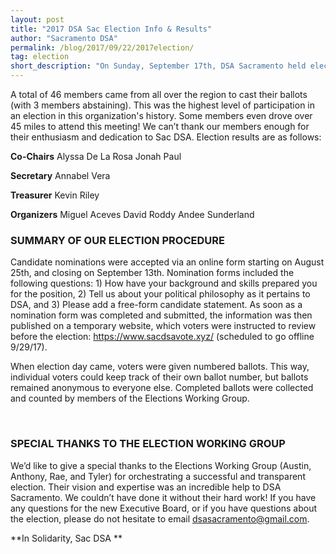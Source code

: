 ```yaml
---
layout: post 
title: "2017 DSA Sac Election Info & Results"
author: "Sacramento DSA"
permalink: /blog/2017/09/22/2017election/
tag: election 
short_description: "On Sunday, September 17th, DSA Sacramento held elections for it’s 2017-2018 Executive Board."
---
```


A total of 46 members came from all over the region to cast their ballots (with 3 members abstaining). 
This was the highest level of participation in an election in this organization's history. 
Some members even drove over 45 miles to attend this meeting! 
We can’t thank our members enough for their enthusiasm and dedication to Sac DSA. Election results are as follows:

**Co-Chairs**
Alyssa De La Rosa
Jonah Paul

**Secretary**
Annabel Vera

**Treasurer**
Kevin Riley

**Organizers**
Miguel Aceves
David Roddy
Andee Sunderland

### SUMMARY OF OUR ELECTION PROCEDURE

Candidate nominations were accepted via an online form starting on August 25th, and closing on September 13th. Nomination forms included the following questions: 1) How have your background and skills prepared you for the position, 2) Tell us about your political philosophy as it pertains to DSA, and 3) Please add a free-form candidate statement. As soon as a nomination form was completed and submitted, the information was then published on a temporary website, which voters were instructed to review before the election: https://www.sacdsavote.xyz/ (scheduled to go offline 9/29/17).

When election day came, voters were given numbered ballots. This way, individual voters could keep track of their own ballot number, but ballots remained anonymous to everyone else. Completed ballots were collected and counted by members of the Elections Working Group. 

 
### SPECIAL THANKS TO THE ELECTION WORKING GROUP

We’d like to give a special thanks to the Elections Working Group (Austin, Anthony, Rae, and Tyler) for orchestrating a successful and transparent election. Their vision and expertise was an incredible help to DSA Sacramento. We couldn’t have done it without their hard work! If you have any questions for the new Executive Board, or if you have questions about the election, please do not hesitate to email dsasacramento@gmail.com.

**In Solidarity,
Sac DSA **
